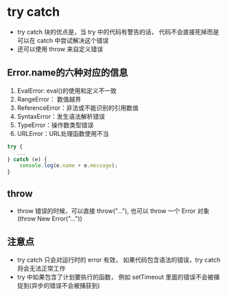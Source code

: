 # try catch

* try catch 块的优点是，当 try 中的代码有警告的话， 代码不会直接死掉而是可以在 catch 中尝试解决这个错误
* 还可以使用 throw 来自定义错误

## Error.name的六种对应的信息

1. EvalError: eval()的使用和定义不一致
2. RangeError： 数值越界
3. ReferenceError：非法或不能识别的引用数值
4. SyntaxError：发生语法解析错误
5. TypeError：操作数类型错误
6. URLError：URL处理函数使用不当

```js
try {
   ...
} catch (e) {
    console.log(e.name + e.message);
}
```

## throw

* throw 错误的时候，可以直接 throw("..."), 也可以 throw 一个 Error 对象(throw New Error("..."))

## 注意点

* try catch 只会对运行时的 error 有效， 如果代码包含语法的错误，try catch 将会无法正常工作
* try 中如果包含了计划要执行的函数， 例如 setTimeout 里面的错误不会被捕捉到(异步的错误不会被捕获到)
